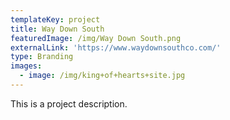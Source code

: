 ```yaml
---
templateKey: project
title: Way Down South
featuredImage: /img/Way Down South.png
externalLink: 'https://www.waydownsouthco.com/'
type: Branding
images:
  - image: /img/king+of+hearts+site.jpg
---
```

This is a project description.
